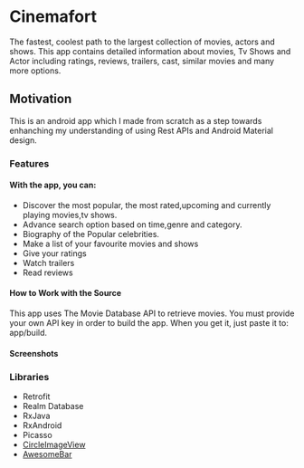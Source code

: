 # Cinemafort


The fastest, coolest path to the largest collection of movies, actors and shows.
This app contains detailed information about movies, Tv Shows and Actor including ratings, reviews, trailers, cast, similar movies and many more options.


## Motivation


This is an android app which I made from scratch as a step towards enhanching my understanding of using  Rest APIs and Android Material design.
### Features

#### With the app, you can:
- Discover the most popular, the most rated,upcoming and currently playing movies,tv shows.
- Advance search option based on time,genre and category.
- Biography of the Popular celebrities.
- Make a list of your favourite movies and shows
- Give your ratings
- Watch trailers
- Read reviews


#### How to Work with the Source
This app uses The Movie Database API to retrieve movies. You must provide your own API key in order to build the app. When you get it, just paste it to: app/build.


#### Screenshots

### Libraries
- Retrofit
- Realm Database
- RxJava
- RxAndroid
- Picasso
- [CircleImageView](https://github.com/hdodenhof/CircleImageView)
- [AwesomeBar](https://github.com/florent37/AwesomeBar)


